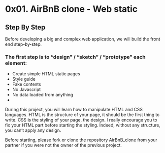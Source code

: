 # 0x01. AirBnB clone - Web static

## Step By Step

Before developing a big and complex web application, we will build the front end step-by-step.

### The first step is to “design” / “sketch” / “prototype” each element:

* Create simple HTML static pages
* Style guide
* Fake contents
* No Javascript
* No data loaded from anything
* 
During this project, you will learn how to manipulate HTML and CSS languages. HTML is the structure of your page, it should be the first thing to write. CSS is the styling of your page, the design. I really encourage you to fix your HTML part before starting the styling. Indeed, without any structure, you can’t apply any design.

Before starting, please fork or clone the repository AirBnB_clone from your partner if you were not the owner of the previous project.
